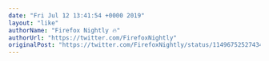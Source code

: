 ```yaml
---
date: "Fri Jul 12 13:41:54 +0000 2019"
layout: "like"
authorName: "Firefox Nightly 🔥"
authorUrl: "https://twitter.com/FirefoxNightly"
originalPost: "https://twitter.com/FirefoxNightly/status/1149675252743462912"
---
```

